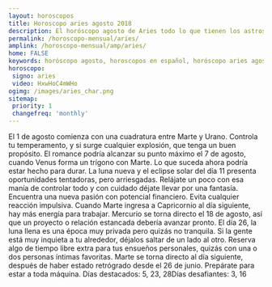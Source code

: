 ```yaml
---
layout: horoscopos
title: Horoscopo aries agosto 2018 
description: El horóscopo agosto de Aries todo lo que tienen los astros preparados para este mes, amor, trabajo, familia. Todo sobre astrologia, tarot, predicciones. Horoscopo gratis en español, predicciones y astrología.
permalink: /horoscopo-mensual/aries/
amplink: /horoscopo-mensual/amp/aries/
home: FALSE
keywords: horóscopo agosto, horoscopos en español, horóscopo aries agosto , horóscopo esperanza gracia, horoscop, horóscopos gratis, horoscopo aries, Tarot, Astrologia, Zodíaco, aries, horoscopo gratis, horoscopo del mes 
horoscopo:
 signo: aries
 video: HxwHoC4mWHo
ogimg: /images/aries_char.png
sitemap:
 priority: 1
 changefreq: 'monthly'
---
```



El 1 de agosto comienza con una cuadratura entre Marte y Urano. Controla tu temperamento, y si surge cualquier explosión, que tenga un buen propósito. El romance podría alcanzar su punto máximo el 7 de agosto, cuando Venus forma un trígono con Marte. Lo que suceda ahora podría estar hecho para durar. La luna nueva y el eclipse solar del día 11 presenta oportunidades tentadoras, pero arriesgadas. Relájate un poco con esa manía de controlar todo y con cuidado déjate llevar por una fantasía. Encuentra una nueva pasión con potencial financiero. Evita cualquier reacción impulsiva. Cuando Marte ingresa a Capricornio al día siguiente, hay más energía para trabajar. Mercurio se torna directo el 18 de agosto, así que un proyecto o relación estancada debería avanzar pronto. El día 26, la luna llena es una época muy privada pero quizás no tranquila. Si la gente está muy inquieta a tu alrededor, déjalos saltar de un lado al otro. Reserva algo de tiempo libre extra para tus ensueños personales, quizás con una o dos personas íntimas favoritas. Marte se torna directo al día siguiente, después de haber estado retrógrado desde el 26 de junio. Prepárate para estar a toda máquina. Días destacados: 5, 23, 28Días desafiantes: 3, 16</div>
